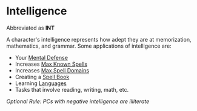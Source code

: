 # Intelligence

Abbreviated as **INT**

A character's intelligence represents how adept they are at memorization, mathematics, and grammar. Some applications of intelligence are:

- Your [Mental Defense](../Derived%20Statistics/Mental%20Defense.md)
- Increases [Max Known Spells](../../Magic/Spellcasting/Spell%20Learning/Known%20Spells.md#Max%20Known%20Spells)
- Increases [Max Spell Domains](../../Magic/Spellcasting/Spell%20Learning/Learned%20Domains.md#Max%20Spell%20Domains)
- Creating a [Spell Book](../../Magic/Spellcasting/Spell%20Learning/Spell%20Book.md)
- Learning [Languages](../Ancenstries/The%20People%20of%20Mithrinia/Languages/Languages.md)
- Tasks that involve reading, writing, math, etc.

*Optional Rule: PCs with negative intelligence are illiterate*
